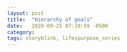 ```yaml
---
layout: post
title:  "Hierarchy of goals"
date:   2020-09-25 07:10:59 -0500
category: 
tags: storyblink, lifespurpose_series
---
```

